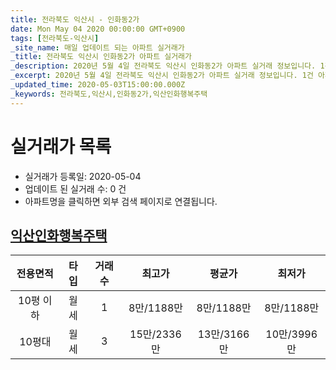```yaml
---
title: 전라북도 익산시 - 인화동2가
date: Mon May 04 2020 00:00:00 GMT+0900
tags: [전라북도-익산시]
_site_name: 매일 업데이트 되는 아파트 실거래가
_title: 전라북도 익산시 인화동2가 아파트 실거래가
_description: 2020년 5월 4일 전라북도 익산시 인화동2가 아파트 실거래 정보입니다. 1건 아파트 정보가 있습니다.
_excerpt: 2020년 5월 4일 전라북도 익산시 인화동2가 아파트 실거래 정보입니다. 1건 아파트 정보가 있습니다.
_updated_time: 2020-05-03T15:00:00.000Z
_keywords: 전라북도,익산시,인화동2가,익산인화행복주택
---
```






# 실거래가 목록
- 실거래가 등록일: 2020-05-04
- 업데이트 된 실거래 수: 0 건
- 아파트명을 클릭하면 외부 검색 페이지로 연결됩니다.

## [익산인화행복주택](#익산인화행복주택)

|전용면적|타입|거래수|최고가|평균가|최저가|
|:---:|:---:|:---:|:---:|:---:|:---:|
|10평 이하|<span class="deal-type-3">월세</span>|1|8만/1188만|8만/1188만|8만/1188만|
|10평대|<span class="deal-type-3">월세</span>|3|15만/2336만|13만/3166만|10만/3996만|

<br/>



